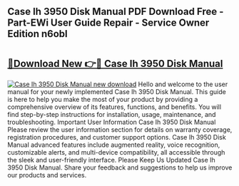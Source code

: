 ## Case Ih 3950 Disk Manual PDF Download Free - Part-EWi User Guide Repair - Service Owner Edition n6obl

# <h2><a href="http://bc9146.oget.top/?id=Case+Ih+3950+Disk+Manual">🔗Download New 👉🔴 Case Ih 3950 Disk Manual</a></h2>

[![Case Ih 3950 Disk Manual new download](https://i.imgur.com/5g1atiW.png)](http://bc9146.oget.top/?id=Case+Ih+3950+Disk+Manual)
Hello and welcome to the user manual for your newly implemented Case Ih 3950 Disk Manual. This guide is here to help you make the most of your product by providing a comprehensive overview of its features, functions, and benefits. You will find step-by-step instructions for installation, usage, maintenance, and troubleshooting. Important User Information Case Ih 3950 Disk Manual Please review the user information section for details on warranty coverage, registration procedures, and customer support options. Case Ih 3950 Disk Manual advanced features include augmented reality, voice recognition, customizable alerts, and multi-device compatibility, all accessible through the sleek and user-friendly interface. Please Keep Us Updated Case Ih 3950 Disk Manual. Share your feedback and suggestions to help us improve our products and services.
